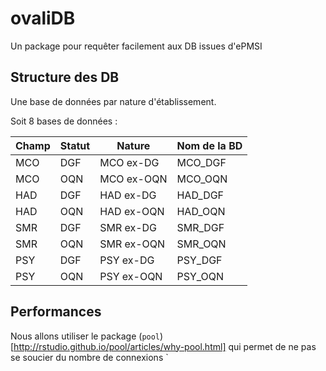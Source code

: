 # ovaliDB

Un package pour requêter facilement aux DB issues d'ePMSI

## Structure des DB

Une base de données par nature d'établissement.

Soit 8 bases de données :

| Champ | Statut | Nature     | Nom de la BD |
|-------|--------|------------|--------------|
| MCO   | DGF    | MCO ex-DG  | MCO_DGF      |
| MCO   | OQN    | MCO ex-OQN | MCO_OQN      |
| HAD   | DGF    | HAD ex-DG  | HAD_DGF      |
| HAD   | OQN    | HAD ex-OQN | HAD_OQN      |
| SMR   | DGF    | SMR ex-DG  | SMR_DGF      |
| SMR   | OQN    | SMR ex-OQN | SMR_OQN      |
| PSY   | DGF    | PSY ex-DG  | PSY_DGF      |
| PSY   | OQN    | PSY ex-OQN | PSY_OQN      |

## Performances

Nous allons utiliser le package (`pool`)[http://rstudio.github.io/pool/articles/why-pool.html] qui permet de ne pas se soucier du nombre de connexions `

